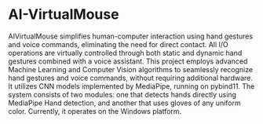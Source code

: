 # AI-VirtualMouse
AIVirtualMouse simplifies human-computer interaction using hand gestures and voice commands, eliminating the need for direct contact. All I/O operations are virtually controlled through both static and dynamic hand gestures combined with a voice assistant. This project employs advanced Machine Learning and Computer Vision algorithms to seamlessly recognize hand gestures and voice commands, without requiring additional hardware. It utilizes CNN models implemented by MediaPipe, running on pybind11. The system consists of two modules: one that detects hands directly using MediaPipe Hand detection, and another that uses gloves of any uniform color. Currently, it operates on the Windows platform.

